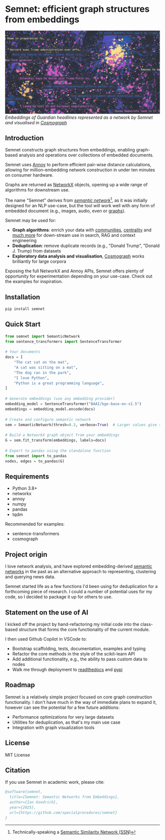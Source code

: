 # Semnet: efficient graph structures from embeddings

![Embeddings of Guardian headlines represented as a network structure by Semnet and visualised by Cosmograph](img/cosmo_semnet.png)
_Embeddings of Guardian headlines represented as a network by Semnet and visualised in [Cosmograph](cosmograph.app)_

## Introduction
Semnet constructs graph structures from embeddings, enabling graph-based analysis and operations over collections of embedded documents.

Semnet uses [Annoy](https://github.com/spotify/annoy) to perform efficient pair-wise distance calculations, allowing for million-embedding network construction in under ten minutes on consumer hardware.

Graphs are returned as [NetworkX](https://networkx.org) objects, opening up a wide range of algorithms for downstream use.

The name "Semnet" derives from _[semantic network](https://en.wikipedia.org/wiki/Semantic_network)_[^1], as it was initially designed for an NLP use-case, but the tool will work well with any form of embedded document (e.g., images, audio, even or [graphs](https://arxiv.org/abs/1707.05005)).

[^1]: Technically-speaking a [Semantic Similarity Network (SSN)](https://en.wikipedia.org/wiki/Semantic_similarity_network)

Semnet may be used for:
- **Graph algorithms**: enrich your data with [communities](https://networkx.org/documentation/stable/reference/algorithms/community.html), [centrality](https://networkx.org/documentation/stable/reference/algorithms/centrality.html) and [much more](https://networkx.org/documentation/stable/reference/algorithms/) for down-stream use in search, RAG and context engineering 
- **Deduplication**: remove duplicate records (e.g., "Donald Trump", "Donald J. Trump) from datasets
- **Exploratory data analysis and visualisation**, [Cosmograph](https://cosmograph.app/) works brilliantly for large corpora

Exposing the full NetworkX and Annoy APIs, Semnet offers plenty of opportunity for experimentation depending on your use-case. Check out the examples for inspiration.

## Installation

```bash
pip install semnet
```
## Quick Start
```python
from semnet import SemanticNetwork
from sentence_transformers import SentenceTransformer

# Your documents
docs = [
    "The cat sat on the mat",
    "A cat was sitting on a mat",
    "The dog ran in the park",
    "I love Python",
    "Python is a great programming language",
]

# Generate embeddings (use any embedding provider)
embedding_model = SentenceTransformer("BAAI/bge-base-en-v1.5")
embeddings = embedding_model.encode(docs)

# Create and configure semantic network
sem = SemanticNetwork(thresh=0.3, verbose=True)  # Larger values give sparser networks

# Build a NetworkX graph object from your embeddings
G = sem.fit_transform(embeddings, labels=docs)

# Export to pandas using the standalone function
from semnet import to_pandas
nodes, edges = to_pandas(G)
```

## Requirements

- Python 3.8+
- networkx
- annoy
- numpy
- pandas
- tqdm

Recommended for examples:
- sentence-transformers
- cosmograph

## Project origin

I love network analysis, and have explored embedding-derived [semantic networks](https://en.wikipedia.org/wiki/Semantic_network) in the past as an alternative approach to representing, clustering and querying news data. 

Semnet started life as a few functions I'd been using for deduplication for a forthcoming piece of research. I could a number of potential uses for my code, so I decided to package it up for others to use.

## Statement on the use of AI

I kicked off the project by hand-refactoring my initial code into the class-based structure that forms the core functionality of the current module.

I then used Github Copilot in VSCode to:
- Bootstrap scaffolding, tests, documentation, examples and typing
- Refactor the core methods in the style of the scikit-learn API
- Add additional functionality, e.g., the ability to pass custom data to nodes
- Walk me through deployment to [readthedocs](https://semnetdocs.readthedocs.io/) and [pypi](https://pypi.org/project/semnet/)

## Roadmap

Semnet is a relatively simple project focused on core graph construction functionality. I don't have much in the way of immediate plans to expand it, however can see the potential for a few future additions: 

- Performance optimizations for very large datasets
- Utilities for deduplication, as that's my main use case 
- Integration with graph visualization tools

## License

MIT License

## Citation

If you use Semnet in academic work, please cite:

```bibtex
@software{semnet,
  title={Semnet: Semantic Networks from Embeddings},
  author={Ian Goodrich},
  year={2025},
  url={https://github.com/specialprocedures/semnet}
}
```
